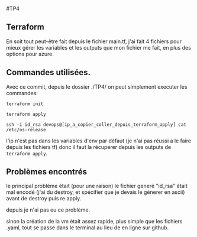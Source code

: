 #TP4

## Terraform

En soit tout peut-être fait depuis le fichier main.tf, j'ai fait 4 fichiers pour mieux gérer les variables et les outputs que mon fichier me fait, en plus des options pour azure.

## Commandes utilisées.

Avec ce commit, depuis le dossier ./TP4/ on peut simplement executer les commandes:

```
terraform init

terraform apply

ssh -i id_rsa devops@[ip_a_copier_coller_depuis_terraform_apply] cat /etc/os-release
```

l'ip n'est pas dans les variables d'env par défaut (je n'ai pas réussi a le faire depuis les fichiers tf) donc il faut la récuperer depuis les outputs de `terraform apply`.

## Problèmes encontrés

le principal problème était (pour une raison) le fichier generé "id_rsa" était mal encodé (j'ai du destroy, et spécifier que je devais le génerer en ascii) 
avant de destroy puis re apply.

depuis je n'ai pas eu ce problème.

sinon la création de la vm était assez rapide, plus simple que les fichiers .yaml, tout se passe dans le terminal au lieu de en ligne sur github.


